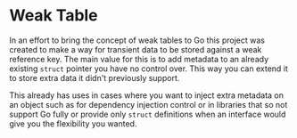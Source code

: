 # Weak Table

In an effort to bring the concept of weak tables to Go this project was created to make a way for transient data to be stored against a weak reference key.  The main value for this is to add metadata to an already existing `struct` pointer you have no control over.  This way you can extend it to store extra data it didn't previously support.

This already has uses in cases where you want to inject extra metadata on an object such as for dependency injection control or in libraries that so not support Go fully or provide only `struct` definitions when an interface would give you the flexibility you wanted.